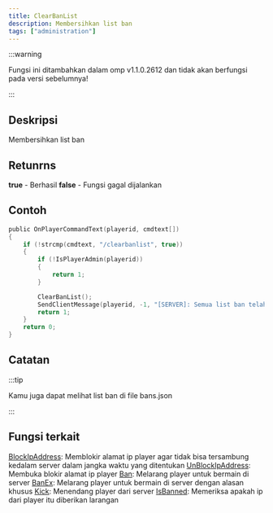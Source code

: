 ```yaml
---
title: ClearBanList
description: Membersihkan list ban
tags: ["administration"]
---
```

:::warning

Fungsi ini ditambahkan dalam omp v1.1.0.2612 dan tidak akan berfungsi pada versi sebelumnya!

:::

## Deskripsi

Membersihkan list ban

## Retunrns

**true** - Berhasil
**false** - Fungsi gagal dijalankan

## Contoh

```c
public OnPlayerCommandText(playerid, cmdtext[])
{
    if (!strcmp(cmdtext, "/clearbanlist", true))
    {
        if (!IsPlayerAdmin(playerid))
        {
            return 1;
        }

        ClearBanList();
        SendClientMessage(playerid, -1, "[SERVER]: Semua list ban telah dibersihkan.");
        return 1;
    }
    return 0;
}
```

## Catatan

:::tip

Kamu juga dapat melihat list ban di file bans.json

:::


## Fungsi terkait

[BlockIpAddress](BlockIpAddress): Memblokir alamat ip player agar tidak bisa tersambung kedalam server dalam jangka waktu yang ditentukan
[UnBlockIpAddress](UnBlockIpAddress): Membuka blokir alamat ip player
[Ban](Ban): Melarang player untuk bermain di server
[BanEx](BanEx): Melarang player untuk bermain di server dengan alasan khusus
[Kick](Kick): Menendang player dari server
[IsBanned](IsBanned): Memeriksa apakah ip dari player itu diberikan larangan
